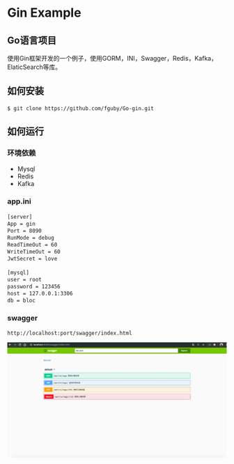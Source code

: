 # Gin Example 

<h2>Go语言项目</h2>

使用Gin框架开发的一个例子，使用GORM，INI，Swagger，Redis，Kafka，ElaticSearch等库。

## 如何安装

```
$ git clone https://github.com/fguby/Go-gin.git
```
## 如何运行
### 环境依赖
- Mysql
- Redis
- Kafka

### app.ini
```
[server]
App = gin
Port = 8090
RunMode = debug
ReadTimeOut = 60
WriteTimeOut = 60
JwtSecret = love

[mysql]
user = root
password = 123456
host = 127.0.0.1:3306
db = bloc
```

### swagger

```
http://localhost:port/swagger/index.html
```

![avatar](/static/this.jpg)